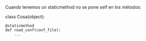 Cuando tenemos un staticmethod no se pone self en los métodos:


class Cosa(object):

    @staticmethod
    def read_conf(conf_file):
        ...
